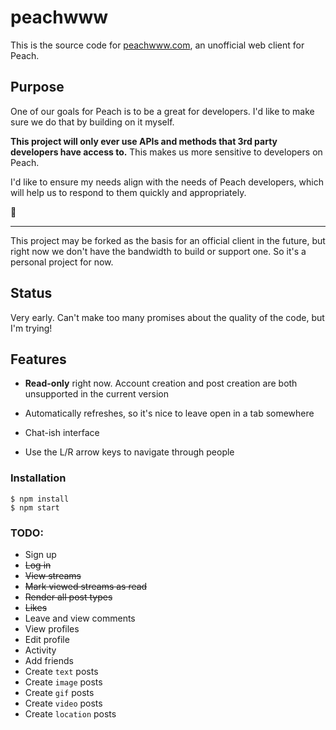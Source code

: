 # peachwww

This is the source code for [peachwww.com](http://peachwww.com), an unofficial web client for Peach.

## Purpose

One of our goals for Peach is to be a great for developers. I'd like to make sure we do that by building on it myself. 

**This project will only ever use APIs and methods that 3rd party developers have access to.** This makes us more sensitive to developers on Peach.

I'd like to ensure my needs align with the needs of Peach developers, which will help us to respond to them quickly and appropriately.

🍑

---

This project may be forked as the basis for an official client in the future, but right now we don't have the bandwidth to build or support one. So it's a personal project for now.

## Status

Very early. Can't make too many promises about the quality of the code, but I'm trying!

## Features

- **Read-only** right now. Account creation and post creation are both unsupported in the current version

- Automatically refreshes, so it's nice to leave open in a tab somewhere

- Chat-ish interface

- Use the L/R arrow keys to navigate through people

### Installation

```
$ npm install
$ npm start
```

### TODO:

* Sign up
* ~~Log in~~
* ~~View streams~~
* ~~Mark viewed streams as read~~
* ~~Render all post types~~
* ~~Likes~~
* Leave and view comments
* View profiles
* Edit profile
* Activity
* Add friends
* Create `text` posts
* Create `image` posts
* Create `gif` posts
* Create `video` posts
* Create `location` posts
